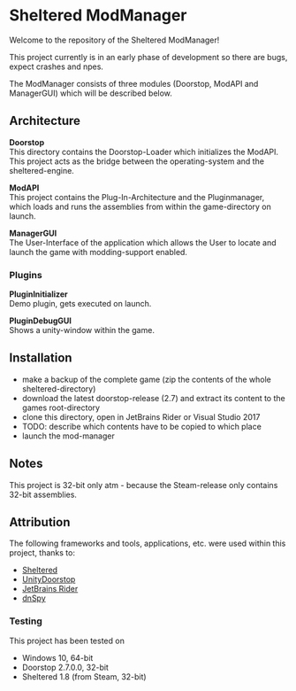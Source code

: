 # Sheltered ModManager
Welcome to the repository of the Sheltered ModManager!

This project currently is in an early phase of development so there are bugs, expect crashes and npes.

The ModManager consists of three modules (Doorstop, ModAPI and ManagerGUI) which will be described below.

## Architecture
**Doorstop**\
This directory contains the Doorstop-Loader which initializes the ModAPI.
This project acts as the bridge between the operating-system and the sheltered-engine.

**ModAPI**\
This project contains the Plug-In-Architecture and the Pluginmanager, which loads and runs the assemblies from within the game-directory on launch.

**ManagerGUI**\
The User-Interface of the application which allows the User to locate and launch the game with modding-support enabled.

### Plugins
**PluginInitializer**\
Demo plugin, gets executed on launch.

**PluginDebugGUI**\
Shows a unity-window within the game.

## Installation
* make a backup of the complete game (zip the contents of the whole sheltered-directory)
* download the latest doorstop-release (2.7) and extract its content to  the games root-directory
* clone this directory, open in JetBrains Rider or Visual Studio 2017 
* TODO: describe which contents have to be copied to which place
* launch the mod-manager


## Notes
This project is 32-bit only atm - because the Steam-release only contains 32-bit assemblies.

## Attribution
The following frameworks and tools, applications, etc. were used within this project, thanks to: 
* [Sheltered](https://store.steampowered.com/app/356040/Sheltered/)
* [UnityDoorstop](https://github.com/NeighTools/UnityDoorstop)
* [JetBrains Rider](https://www.jetbrains.com/rider/)
* [dnSpy](https://github.com/0xd4d/dnSpy/releases)



### Testing
This project has been tested on
* Windows 10, 64-bit
* Doorstop 2.7.0.0, 32-bit
* Sheltered 1.8 (from Steam, 32-bit)
